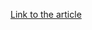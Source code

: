 [Link to the article](https://countercraftsec.com/blog/post/shellcode-detection-using-realtime-kernel-monitoring/)
